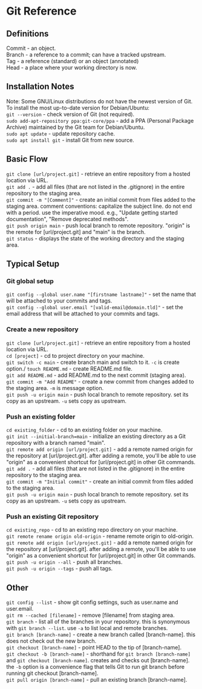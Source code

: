 # Git Reference

## Definitions
Commit - an object.\
Branch - a reference to a commit; can have a tracked upstream.\
Tag - a reference (standard) or an object (annotated)\
Head - a place where your working directory is now.


## Installation Notes
Note: Some GNU/Linux distributions do not have the newest version of Git. To install the most up-to-date version for Debian/Ubuntu:\
`git --version` - check version of Git (not required).\
`sudo add-apt-repository ppa:git-core/ppa` - add a PPA (Personal Package Archive) maintained by the Git team for Debian/Ubuntu.\
`sudo apt update` - update repository cache.\
`sudo apt install git` - install Git from new source.

## Basic Flow
`git clone [url/project.git]` - retrieve an entire repository from a hosted location via URL.\
`git add .` - add all files (that are not listed in the .gitignore) in the entire repository to the staging area.\
`git commit -m "[Comment]"` - create an initial commit from files added to the staging area. comment conventions: capitalize the subject line. do not end with a period. use the imperative mood. e.g., "Update getting started documentation", "Remove deprecated methods".\
`git push origin main` - push local branch to remote repository. "origin" is the remote for [url/project.git] and "main" is the branch.\
`git status` - displays the state of the working directory and the staging area.


## Typical Setup

### Git global setup
`git config --global user.name "[firstname lastname]"` - set the name that will be attached to your commits and tags.\
`git config --global user.email "[valid-email@domain.tld]"` - set the email address that will be attached to your commits and tags.

### Create a new repository
`git clone [url/project.git]` - retrieve an entire repository from a hosted location via URL.\
`cd [project]` - cd to project directory on your machine.\
`git switch -c main` - create branch main and switch to it. `-c` is create option./
`touch README.md` - create README.md file.\
`git add README.md` - add README.md to the next commit (staging area).\
`git commit -m "Add README"` - create a new commit from changes added to the staging area. `-m` is message option.\
`git push -u origin main` - push local branch to remote repository. set its copy as an upstream. `-u` sets copy as upstream.

### Push an existing folder
`cd existing_folder` - cd to an existing folder on your machine. \
`git init --initial-branch=main` - initialize an existing directory as a Git repository with a branch named "main".\
`git remote add origin [url/project.git]` - add a remote named origin for the repository at [url/project.git]. after adding a remote, you'll be able to use "origin" as a convenient shortcut for [url/project.git] in other Git commands.\
`git add .` - add all files (that are not listed in the .gitignore) in the entire repository to the staging area.\
`git commit -m "Initial commit"` - create an initial commit from files added to the staging area.\
`git push -u origin main` - push local branch to remote repository. set its copy as an upstream. `-u` sets copy as upstream.

### Push an existing Git repository
`cd existing_repo` - cd to an existing repo directory on your machine.\
`git remote rename origin old-origin` - rename remote origin to old-origin.\
`git remote add origin [url/project.git]` - add a remote named origin for the repository at [url/project.git]. after adding a remote, you'll be able to use "origin" as a convenient shortcut for [url/project.git] in other Git commands.\
`git push -u origin --all` - push all branches.\
`git push -u origin --tags` - push all tags.


## Other
`git config --list` - show git config settings, such as user.name and user.email.\
`git rm --cached [filename]` - remove [filename] from staging area.\
`git branch` - list all of the branches in your repository. this is synonymous with `git branch --list`. use `-a` to list local and remote branches.\
`git branch [branch-name]` - create a new branch called [branch-name]. this does not check out the new branch.\
`git checkout [branch-name]` - point HEAD to the tip of [branch-name].\
`git checkout -b [branch-name]` - shorthand for `git branch [branch-name]` and `git checkout [branch-name]`. creates and checks out [branch-name]. the `-b` option is a convenience flag that tells Git to run git branch before running git checkout [branch-name].\
`git pull origin [branch-name]` - pull an existing branch [branch-name].